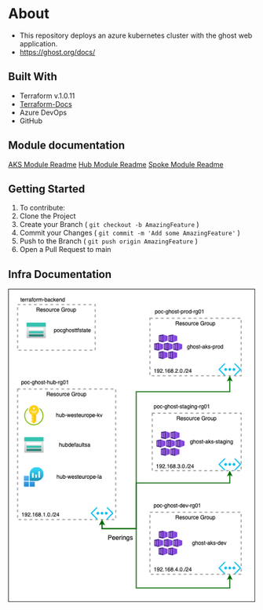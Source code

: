 # About

- This repository deploys an azure kubernetes cluster with the ghost web application.
- https://ghost.org/docs/

## Built With

- Terraform v.1.0.11
- [Terraform-Docs](https://terraform-docs.io/)
- Azure DevOps
- GitHub

## Module documentation

[AKS Module Readme](/infrastructure/modules/aks/README.md)
[Hub Module Readme](/infrastructure/modules/hub/README.md)
[Spoke Module Readme](/infrastructure/modules/spoke/README.md)

## Getting Started

1. To contribute:
2. Clone the Project
3. Create your Branch ( `git checkout -b AmazingFeature` )
4. Commit your Changes ( `git commit -m 'Add some AmazingFeature'` )
5. Push to the Branch ( `git push origin AmazingFeature` )
6. Open a Pull Request to main

## Infra Documentation

![hub-spoke](/docs/hub-spoke.png)